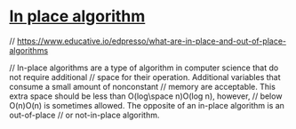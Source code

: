 # [In place algorithm](https://en.wikipedia.org/wiki/In-place_algorithm)  

// https://www.educative.io/edpresso/what-are-in-place-and-out-of-place-algorithms

// In-place algorithms are a type of algorithm in computer science that do not require additional 
// space for their operation. Additional variables that consume a small amount of nonconstant 
// memory are acceptable. This extra space should be less than O(log\space n)O(log n), however, 
// below O(n)O(n) is sometimes allowed. The opposite of an in-place algorithm is an out-of-place
//  or not-in-place algorithm.
